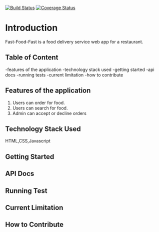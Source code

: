[![Build Status](https://travis-ci.org/JohnMadakin/fast-food-fast.svg?branch=develop)](https://travis-ci.org/JohnMadakin/fast-food-fast)
[![Coverage Status](https://coveralls.io/repos/github/JohnMadakin/fast-food-fast/badge.svg?branch=develop)](https://coveralls.io/github/JohnMadakin/fast-food-fast?branch=feature)

# Introduction

Fast-Food-Fast​ is a food delivery service web app for a restaurant.

## Table of Content
 -features of the application
 -technology stack used
 -getting started
 -api docs
 -running tests
 -current limitation
 -how to contribute

## Features of the application
1. Users can order for food.
2. Users can search for food.
3. Admin can accept or decline orders


## Technology Stack Used
HTML,CSS,Javascript


## Getting Started


## API Docs

## Running Test

## Current Limitation

## How to Contribute
